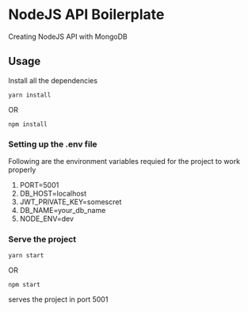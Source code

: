 # NodeJS API Boilerplate

Creating NodeJS API with MongoDB

## Usage

Install all the dependencies

```cli
yarn install
```

OR

```cli
npm install
```

### Setting up the .env file

Following are the environment variables requied for the project to work properly

1. PORT=5001
1. DB_HOST=localhost
1. JWT_PRIVATE_KEY=somescret
1. DB_NAME=your_db_name
1. NODE_ENV=dev

### Serve the project

```cli
yarn start
```

OR

```cli
npm start
```

serves the project in port 5001